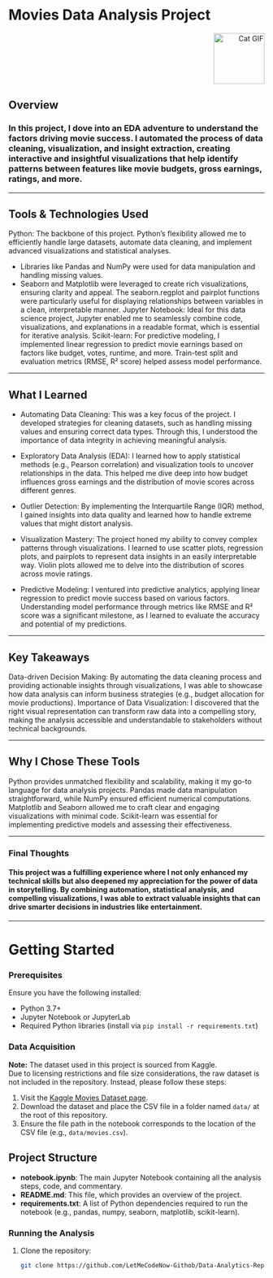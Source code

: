 # Movies Data Analysis Project  
<div align="right">
  <img src="https://github.com/TaradaiTech/Data-Analytics-Repo/blob/main/Catgif.gif" alt="Cat GIF" style="width: 100px;">
</div>                                           

## Overview
### In this project, I dove into an EDA adventure to understand the factors driving movie success. I automated the process of data cleaning, visualization, and insight extraction, creating interactive and insightful visualizations that help identify patterns between features like movie budgets, gross earnings, ratings, and more.

---

## Tools & Technologies Used

Python: The backbone of this project. Python’s flexibility allowed me to efficiently handle large datasets, automate data cleaning, and implement advanced visualizations and statistical analyses.
- Libraries like Pandas and NumPy were used for data manipulation and handling missing values.
- Seaborn and Matplotlib were leveraged to create rich visualizations, ensuring clarity and appeal. The seaborn.regplot and pairplot functions were particularly useful for displaying relationships between variables in a clean, interpretable manner.
Jupyter Notebook: Ideal for this data science project, Jupyter enabled me to seamlessly combine code, visualizations, and explanations in a readable format, which is essential for iterative analysis.
Scikit-learn: For predictive modeling, I implemented linear regression to predict movie earnings based on factors like budget, votes, runtime, and more. Train-test split and evaluation metrics (RMSE, R² score) helped assess model performance.

---

## What I Learned

- Automating Data Cleaning: This was a key focus of the project. I developed strategies for cleaning datasets, such as handling missing values and ensuring correct data types. Through this, I understood the importance of data integrity in achieving meaningful analysis.

- Exploratory Data Analysis (EDA): I learned how to apply statistical methods (e.g., Pearson correlation) and visualization tools to uncover relationships in the data. This helped me dive deep into how budget influences gross earnings and the distribution of movie scores across different genres.

- Outlier Detection: By implementing the Interquartile Range (IQR) method, I gained insights into data quality and learned how to handle extreme values that might distort analysis.

- Visualization Mastery: The project honed my ability to convey complex patterns through visualizations. I learned to use scatter plots, regression plots, and pairplots to represent data insights in an easily interpretable way. Violin plots allowed me to delve into the distribution of scores across movie ratings.

- Predictive Modeling: I ventured into predictive analytics, applying linear regression to predict movie success based on various factors. Understanding model performance through metrics like RMSE and R² score was a significant milestone, as I learned to evaluate the accuracy and potential of my predictions.

---

## Key Takeaways

Data-driven Decision Making: By automating the data cleaning process and providing actionable insights through visualizations, I was able to showcase how data analysis can inform business strategies (e.g., budget allocation for movie productions).
Importance of Data Visualization: I discovered that the right visual representation can transform raw data into a compelling story, making the analysis accessible and understandable to stakeholders without technical backgrounds.

---

## Why I Chose These Tools

Python provides unmatched flexibility and scalability, making it my go-to language for data analysis projects.
Pandas made data manipulation straightforward, while NumPy ensured efficient numerical computations.
Matplotlib and Seaborn allowed me to craft clear and engaging visualizations with minimal code.
Scikit-learn was essential for implementing predictive models and assessing their effectiveness.

---

### Final Thoughts

#### This project was a fulfilling experience where I not only enhanced my technical skills but also deepened my appreciation for the power of data in storytelling. By combining automation, statistical analysis, and compelling visualizations, I was able to extract valuable insights that can drive smarter decisions in industries like entertainment.

---
    
# Getting Started

### Prerequisites
Ensure you have the following installed:
- Python 3.7+
- Jupyter Notebook or JupyterLab
- Required Python libraries (install via `pip install -r requirements.txt`)

### Data Acquisition
**Note:** The dataset used in this project is sourced from Kaggle.  
Due to licensing restrictions and file size considerations, the raw dataset is not included in the repository. Instead, please follow these steps:
1. Visit the [Kaggle Movies Dataset page](https://www.kaggle.com/datasets/danielgrijalvas/movies).
2. Download the dataset and place the CSV file in a folder named `data/` at the root of this repository.
3. Ensure the file path in the notebook corresponds to the location of the CSV file (e.g., `data/movies.csv`).

## Project Structure
- **notebook.ipynb**: The main Jupyter Notebook containing all the analysis steps, code, and commentary.
- **README.md**: This file, which provides an overview of the project.
- **requirements.txt**: A list of Python dependencies required to run the notebook (e.g., pandas, numpy, seaborn, matplotlib, scikit-learn).
  
### Running the Analysis
1. Clone the repository:
   ```bash
   git clone https://github.com/LetMeCodeNow-Githob/Data-Analytics-Repo.git

